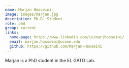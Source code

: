 ```yaml
---
name: Marjan Hosseini
image: images/marjan.jpg
description: Ph.D. Student
role: phd
group: current
links:
  home-page: https://www.linkedin.com/in/marjhosseini/
  email: marjan.hosseini@uconn.edu
  github: https://github.com/Marjan-Hosseini
---
```


Marjan is a PhD student in the EL GATO Lab.